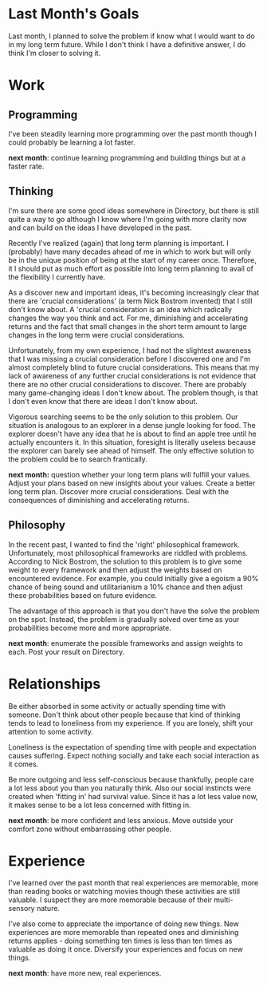 # Last Month's Goals

Last month, I planned to solve the problem if know what I would want to do in my long term future. While I don't think I have a definitive answer, I do think I'm closer to solving it.

# Work

## Programming

I've been steadily learning more programming over the past month though I could probably be learning a lot faster. 

**next month**: continue learning programming and building things but at a faster rate.

## Thinking

I'm sure there are some good ideas somewhere in Directory, but there is still quite a way to go although I know where I'm going with more clarity now and can build on the ideas I have developed in the past.

Recently I've realized (again) that long term planning is important. I (probably) have many decades ahead of me in which to work but will only be in the unique position of being at the start of my career once. Therefore, it I should put as much effort as possible into long term planning to avail of the flexibility I currently have.

As a discover new and important ideas, it's becoming increasingly clear that there are 'crucial considerations' (a term Nick Bostrom invented) that I still don't know about. A 'crucial consideration is an idea which radically changes the way you think and act. For me, diminishing and accelerating returns and the fact that small changes in the short term amount to large changes in the long term were crucial considerations.

Unfortunately, from my own experience, I had not the slightest awareness that I was missing a crucial consideration before I discovered one and I'm almost completely blind to future crucial considerations. This means that my lack of awareness of any further crucial considerations is not evidence that there are no other crucial considerations to discover. There are probably many game-changing ideas I don't know about. The problem though, is that I don't even know that there are ideas I don't know about.

Vigorous searching seems to be the only solution to this problem. Our situation is analogous to an explorer in a dense jungle looking for food. The explorer doesn't have any idea that he is about to find an apple tree until he actually encounters it. In this situation, foresight is literally useless because the explorer can barely see ahead of himself. The only effective solution to the problem could be to search frantically.

**next month:** question whether your long term plans will fulfill your values. Adjust your plans based on new insights about your values. Create a better long term plan. Discover more crucial considerations. Deal with the consequences of diminishing and accelerating returns.

## Philosophy

In the recent past, I wanted to find the 'right' philosophical framework. Unfortunately, most philosophical frameworks are riddled with problems. According to Nick Bostrom, the solution to this problem is to give some weight to every framework and then adjust the weights based on encountered evidence. For example, you could initially give a egoism a 90% chance of being sound and utilitarianism a 10% chance and then adjust these probabilities based on future evidence.

The advantage of this approach is that you don't have the solve the problem on the spot. Instead, the problem is gradually solved over time as your probabilities become more and more appropriate.

**next month**: enumerate the possible frameworks and assign weights to each. Post your result on Directory.

# Relationships

Be either absorbed in some activity or actually spending time with someone. Don't think about other people because that kind of thinking tends to lead to loneliness from my experience. If you are lonely, shift your attention to some activity.

Loneliness is the expectation of spending time with people and expectation causes suffering. Expect nothing socially and take each social interaction as it comes.

Be more outgoing and less self-conscious because thankfully, people care a lot less about you than you naturally think. Also our social instincts were created when 'fitting in' had survival value. Since it has a lot less value now, it makes sense to be a lot less concerned with fitting in.

**next month**: be more confident and less anxious. Move outside your comfort zone without embarrassing other people. 

# Experience

I've learned over the past month that real experiences are memorable, more than reading books or watching movies though these activities are still valuable. I suspect they are more memorable because of their multi-sensory nature.

I've also come to appreciate the importance of doing new things. New experiences are more memorable than repeated ones and diminishing returns applies - doing something ten times is less than ten times as valuable as doing it once. Diversify your experiences and focus on new things.

**next month**: have more new, real experiences. 